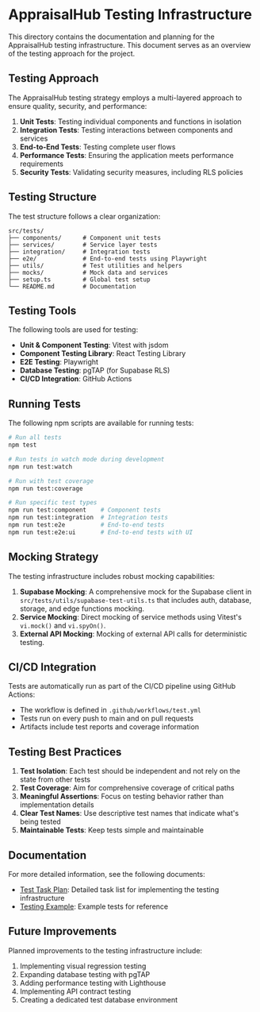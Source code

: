 # AppraisalHub Testing Infrastructure

This directory contains the documentation and planning for the AppraisalHub testing infrastructure. This document serves as an overview of the testing approach for the project.

## Testing Approach

The AppraisalHub testing strategy employs a multi-layered approach to ensure quality, security, and performance:

1. **Unit Tests**: Testing individual components and functions in isolation
2. **Integration Tests**: Testing interactions between components and services
3. **End-to-End Tests**: Testing complete user flows
4. **Performance Tests**: Ensuring the application meets performance requirements
5. **Security Tests**: Validating security measures, including RLS policies

## Testing Structure

The test structure follows a clear organization:

```
src/tests/
├── components/      # Component unit tests
├── services/        # Service layer tests
├── integration/     # Integration tests
├── e2e/             # End-to-end tests using Playwright
├── utils/           # Test utilities and helpers
├── mocks/           # Mock data and services
├── setup.ts         # Global test setup
└── README.md        # Documentation
```

## Testing Tools

The following tools are used for testing:

- **Unit & Component Testing**: Vitest with jsdom
- **Component Testing Library**: React Testing Library
- **E2E Testing**: Playwright
- **Database Testing**: pgTAP (for Supabase RLS)
- **CI/CD Integration**: GitHub Actions

## Running Tests

The following npm scripts are available for running tests:

```bash
# Run all tests
npm test

# Run tests in watch mode during development
npm run test:watch

# Run with test coverage
npm run test:coverage

# Run specific test types
npm run test:component    # Component tests
npm run test:integration  # Integration tests
npm run test:e2e          # End-to-end tests
npm run test:e2e:ui       # End-to-end tests with UI
```

## Mocking Strategy

The testing infrastructure includes robust mocking capabilities:

1. **Supabase Mocking**: A comprehensive mock for the Supabase client in `src/tests/utils/supabase-test-utils.ts` that includes auth, database, storage, and edge functions mocking.
2. **Service Mocking**: Direct mocking of service methods using Vitest's `vi.mock()` and `vi.spyOn()`.
3. **External API Mocking**: Mocking of external API calls for deterministic testing.

## CI/CD Integration

Tests are automatically run as part of the CI/CD pipeline using GitHub Actions:

- The workflow is defined in `.github/workflows/test.yml`
- Tests run on every push to main and on pull requests
- Artifacts include test reports and coverage information

## Testing Best Practices

1. **Test Isolation**: Each test should be independent and not rely on the state from other tests
2. **Test Coverage**: Aim for comprehensive coverage of critical paths
3. **Meaningful Assertions**: Focus on testing behavior rather than implementation details
4. **Clear Test Names**: Use descriptive test names that indicate what's being tested
5. **Maintainable Tests**: Keep tests simple and maintainable

## Documentation

For more detailed information, see the following documents:

- [Test Task Plan](./testtask.md): Detailed task list for implementing the testing infrastructure
- [Testing Example](./testing-example.md): Example tests for reference

## Future Improvements

Planned improvements to the testing infrastructure include:

1. Implementing visual regression testing
2. Expanding database testing with pgTAP
3. Adding performance testing with Lighthouse
4. Implementing API contract testing
5. Creating a dedicated test database environment 